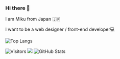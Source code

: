 ### Hi there 👋
<p>I am Miku from Japan 🇯🇵</p>
<p>I want to be a web designer / front-end developer💻</p>

![Top Langs](https://github-readme-stats.vercel.app/api/top-langs/?username=mikufujiwara&layout=compact)


![Visitors](https://visitor-badge.glitch.me/badge?page_id=contiki9&left_color=gray&right_color=blue)
![](https://github-profile-summary-cards.vercel.app/api/cards/profile-details?username=mikufujiwara&theme=vue)
![GitHub Stats](https://github-readme-stats.vercel.app/api?username=mikufujiwara&show_icons=true)



<!--
**mikufujiwara/mikufujiwara** is a ✨ _special_ ✨ repository because its `README.md` (this file) appears on your GitHub profile.

Here are some ideas to get you started:

- 🔭 I’m currently working on ...
- 🌱 I’m currently learning ...
- 👯 I’m looking to collaborate on ...
- 🤔 I’m looking for help with ...
- 💬 Ask me about ...
- 📫 How to reach me: ...
- 😄 Pronouns: ...
- ⚡ Fun fact: ...
-->
